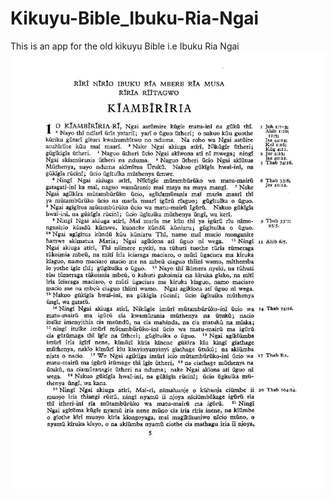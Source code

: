 # Kikuyu-Bible_Ibuku-Ria-Ngai
This is an app for the old kikuyu Bible i.e Ibuku Ria Ngai
![Screenshot](/assets/Ibuku%20Ria%20Ngai%20-%20Kiambiriria.jpg)
